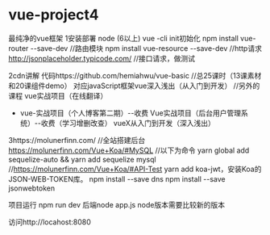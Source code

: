 # vue-project4
最纯净的vue框架
1安装部署
  node  (6以上)
  vue -cli
  init初始化 
  npm install vue-router --save-dev  //路由模块
  npm install vue-resource --save-dev  //http请求
  http://jsonplaceholder.typicode.com/   //接口请求，做测试

2cdn讲解
  代码https://github.com/hemiahwu/vue-basic   //总25课时（13课素材和20课组件demo）
  对应javaScript框架vue深入浅出（从入门到开发）  //另外的课程
  vue实战项目（在线翻译）
 * vue-实战项目（个人博客第二期）--收费
  Vue实战项目（后台用户管理系统）--收费（学习增删改查）
  vueX从入门到开发（深入浅出）

3https://molunerfinn.com/  //全站搭建后台
   https://molunerfinn.com/Vue+Koa/#MySQL  //以下为命令
   yarn global add sequelize-auto && yarn add sequelize mysql
   //https://molunerfinn.com/Vue+Koa/#API-Test
   yarn add koa-jwt，安装Koa的JSON-WEB-TOKEN库。
   npm install --save dns
   npm install --save jsonwebtoken

   项目运行
      npm run dev
      后端node app.js
      node版本需要比较新的版本

访问http://locahost:8080
